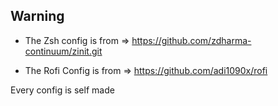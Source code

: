 ## Warning

- The Zsh config is from 
=> https://github.com/zdharma-continuum/zinit.git

- The Rofi Config is from
=> https://github.com/adi1090x/rofi

Every config is self made